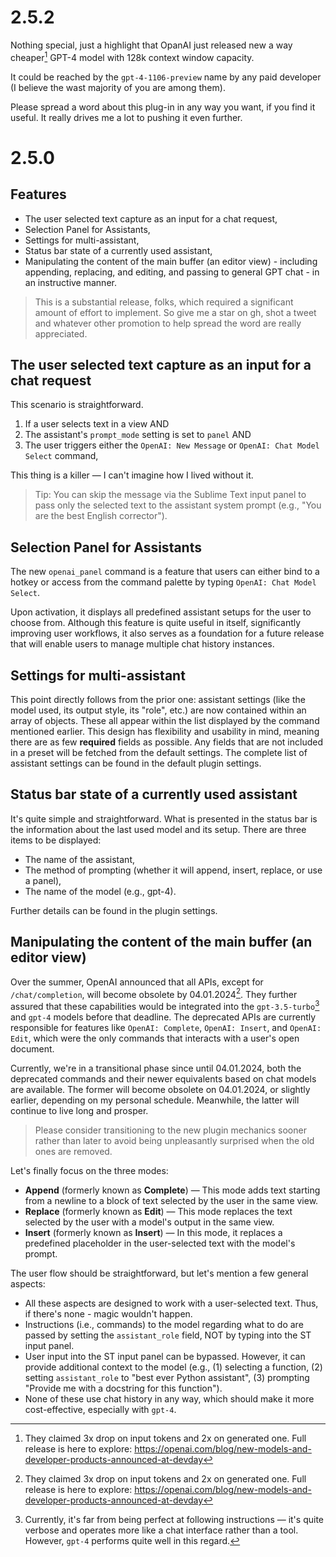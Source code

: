 # 2.5.2

Nothing special, just a highlight that OpanAI just released new a way cheaper[^1] GPT-4 model with 128k context window capacity. 

It could be reached by the `gpt-4-1106-preview` name by any paid developer (I believe the wast majority of you are among them).

[^1]: They claimed 3x drop on input tokens and 2x on generated one. Full release is here to explore: https://openai.com/blog/new-models-and-developer-products-announced-at-devday

Please spread a word about this plug-in in any way you want, if you find it useful. It really drives me a lot to pushing it even further.

# 2.5.0

## Features

- The user selected text capture as an input for a chat request,
- Selection Panel for Assistants,
- Settings for multi-assistant,
- Status bar state of a currently used assistant,
- Manipulating the content of the main buffer (an editor view) - including appending, replacing, and editing, and passing to general GPT chat - in an instructive manner.

> This is a substantial release, folks, which required a significant amount of effort to implement. So give me a star on gh, shot a tweet and whatever other promotion to help spread the word are really appreciated.

## The user selected text capture as an input for a chat request

This scenario is straightforward. 

1. If a user selects text in a view AND
2. The assistant's `prompt_mode` setting is set to `panel` AND
3. The user triggers either the `OpenAI: New Message` or `OpenAI: Chat Model Select` command,

This thing is a killer — I can't imagine how I lived without it.

> Tip: You can skip the message via the Sublime Text input panel to pass only the selected text to the assistant system prompt (e.g., "You are the best English corrector").

## Selection Panel for Assistants

The new `openai_panel` command is a feature that users can either bind to a hotkey or access from the command palette by typing `OpenAI: Chat Model Select`.

Upon activation, it displays all predefined assistant setups for the user to choose from. Although this feature is quite useful in itself, significantly improving user workflows, it also serves as a foundation for a future release that will enable users to manage multiple chat history instances.

## Settings for multi-assistant

This point directly follows from the prior one: assistant settings (like the model used, its output style, its "role", etc.) are now contained within an array of objects. These all appear within the list displayed by the command mentioned earlier. This design has flexibility and usability in mind, meaning there are as few **required** fields as possible. Any fields that are not included in a preset will be fetched from the default settings. The complete list of assistant settings can be found in the default plugin settings.

## Status bar state of a currently used assistant

It's quite simple and straightforward. What is presented in the status bar is the information about the last used model and its setup. There are three items to be displayed:

- The name of the assistant,
- The method of prompting (whether it will append, insert, replace, or use a panel),
- The name of the model (e.g., gpt-4). 

Further details can be found in the plugin settings.

## Manipulating the content of the main buffer (an editor view)

Over the summer, OpenAI announced that all APIs, except for `/chat/completion`, will become obsolete by 04.01.2024[^1]. They further assured that these capabilities would be integrated into the `gpt-3.5-turbo`[^2] and `gpt-4` models before that deadline. The deprecated APIs are currently responsible for features like `OpenAI: Complete`, `OpenAI: Insert`, and `OpenAI: Edit`, which were the only commands that interacts with a user's open document.

Currently, we're in a transitional phase since until 04.01.2024, both the deprecated commands and their newer equivalents based on chat models are available. The former will become obsolete on 04.01.2024, or slightly earlier, depending on my personal schedule.  Meanwhile, the latter will continue to live long and prosper.

> Please consider transitioning to the new plugin mechanics sooner rather than later to avoid being unpleasantly surprised when the old ones are removed.

Let's finally focus on the three modes:

- **Append** (formerly known as **Complete**) — This mode adds text starting from a newline to a block of text selected by the user in the same view.
- **Replace** (formerly known as **Edit**) — This mode replaces the text selected by the user with a model's output in the same view.
- **Insert** (formerly known as **Insert**) — In this mode, it replaces a predefined placeholder in the user-selected text with the model's prompt.

The user flow should be straightforward, but let's mention a few general aspects:

- All these aspects are designed to work with a user-selected text. Thus, if there's none - magic wouldn't happen.
- Instructions (i.e., commands) to the model regarding what to do are passed by setting the `assistant_role` field, NOT by typing into the ST input panel.
- User input into the ST input panel can be bypassed. However, it can provide additional context to the model (e.g., (1) selecting a function, (2) setting `assistant_role` to "best ever Python assistant", (3) prompting "Provide me with a docstring for this function").
- None of these use chat history in any way, which should make it more cost-effective, especially with `gpt-4`.


[^1]: [source](https://openai.com/blog/gpt-4-api-general-availability), USA folks, behold, it's 4th January.
[^2]: Currently, it's far from being perfect at following instructions — it's quite verbose and operates more like a chat interface rather than a tool. However, `gpt-4` performs quite well in this regard.